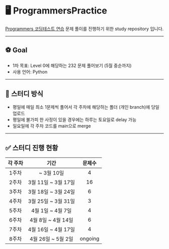 # 🖥️ ProgrammersPractice
[Programmers 코딩테스트 연습](https://school.programmers.co.kr/learn/challenges?order=recent&languages=python3&page=1&levels=0%2C1%2C2%2C3) 문제 풀이를 진행하기 위한 study repository 입니다.

---
## ⚽ Goal
- 1차 목표: Level 0에 해당하는 232 문제 풀어보기 (5월 중순까지)
- 사용 언어: Python

---
## :pencil: 스터디 방식
- 평일에 매일 최소 1문제씩 풀어서 각 주차에 해당하는 폴더 (개인 branch)에 당일 업로드
- 평일에 불가피 한 사정이 있을 경우에는 하루는 토요일로 delay 가능
- 일요일에 각 주차 코드를 main으로 merge

---
## :white_check_mark: 스터디 진행 현황

|각 주차|기간|문제수|
|:-----:|:-----:|:-----:|
| 1주차 |     ~ 3월 10일     | 4 |
| 2주차 | 3월 11일 ~ 3월 17일 | 16 |
| 3주차 | 3월 18일 ~ 3월 24일 | 6 |
| 4주차 | 3월 25일 ~ 3월 31일 | 3 |
| 5주차 | 4월 1일 ~ 4월 7일   | 4 |
| 6주차 | 4월 8일 ~ 4월 14일  | 6 |
| 7주차 | 4월 16일 ~ 4월 17일  | 4 |
| 8주차 | 4월 26일 ~ 5월 2일  | ongoing |
